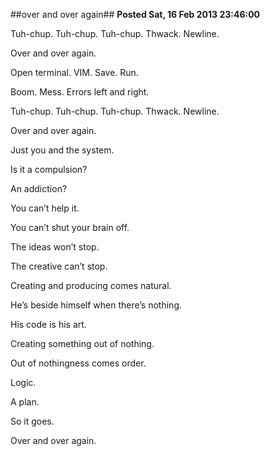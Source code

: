 ##over and over again##
**Posted Sat, 16 Feb 2013 23:46:00**

Tuh-chup. Tuh-chup. Tuh-chup. Thwack. Newline.

Over and over again.

Open terminal. VIM. Save. Run.

Boom. Mess. Errors left and right.

Tuh-chup. Tuh-chup. Tuh-chup. Thwack. Newline.

Over and over again.

Just you and the system.

Is it a compulsion?

An addiction?

You can’t help it.

You can’t shut your brain off. 

The ideas won’t stop.

The creative can’t stop.

Creating and producing comes natural.

He’s beside himself when there’s nothing.

His code is his art.

Creating something out of nothing.

Out of nothingness comes order.

Logic.

A plan.

So it goes.

Over and over again.